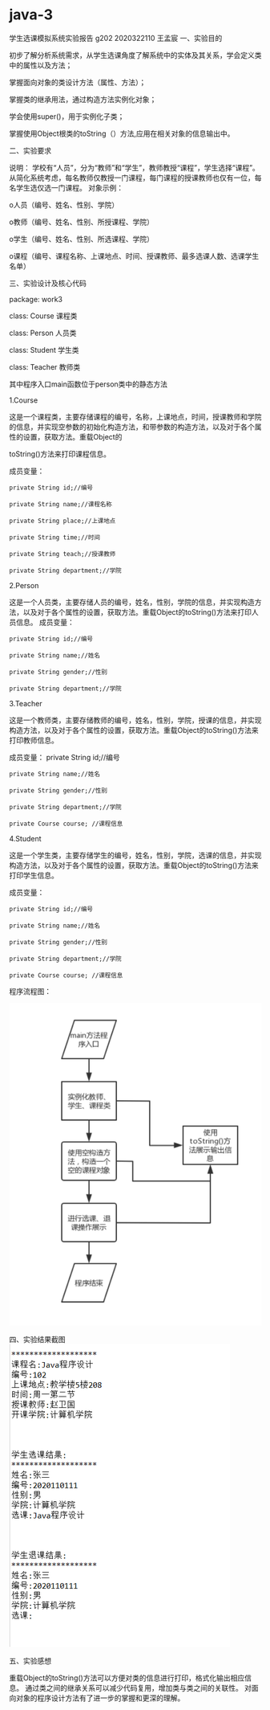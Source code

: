 # java-3
学生选课模拟系统实验报告
g202 2020322110 王孟宸
一、实验目的

初步了解分析系统需求，从学生选课角度了解系统中的实体及其关系，学会定义类中的属性以及方法；

掌握面向对象的类设计方法（属性、方法）；

掌握类的继承用法，通过构造方法实例化对象；

学会使用super()，用于实例化子类；

掌握使用Object根类的toString（）方法,应用在相关对象的信息输出中。


二、实验要求

说明： 学校有“人员”，分为“教师”和“学生”，教师教授“课程”，学生选择“课程”。从简化系统考虑，每名教师仅教授一门课程，每门课程的授课教师也仅有一位，每名学生选仅选一门课程。
对象示例：

o人员（编号、姓名、性别、学院）

o教师（编号、姓名、性别、所授课程、学院）

o学生（编号、姓名、性别、所选课程、学院）

o课程（编号、课程名称、上课地点、时间、授课教师、最多选课人数、选课学生名单）



三、实验设计及核心代码

package: work3

class: Course 课程类

class: Person 人员类

class: Student 学生类

class: Teacher 教师类

其中程序入口main函数位于person类中的静态方法


1.Course

这是一个课程类，主要存储课程的编号，名称，上课地点，时间，授课教师和学院的信息，并实现空参数的初始化构造方法，和带参数的构造方法，以及对于各个属性的设置，获取方法。重载Object的

toString()方法来打印课程信息。

成员变量：

	private String id;//编号

	private String name;//课程名称
	
	private String place;//上课地点
	
	private String time;//时间
	
	private String teach;//授课教师
	
	private String department;//学院
	
2.Person

这是一个人员类，主要存储人员的编号，姓名，性别，学院的信息，并实现构造方法，以及对于各个属性的设置，获取方法。重载Object的toString()方法来打印人员信息。
成员变量：

	private String id;//编号
	
	private String name;//姓名
	
	private String gender;//性别
	
	private String department;//学院
	
	
3.Teacher

这是一个教师类，主要存储教师的编号，姓名，性别，学院，授课的信息，并实现构造方法，以及对于各个属性的设置，获取方法。重载Object的toString()方法来打印教师信息。

成员变量：
	private String id;//编号
	
	private String name;//姓名
	
	private String gender;//性别
	
	private String department;//学院
	
	private Course course; //课程信息

4.Student

这是一个学生类，主要存储学生的编号，姓名，性别，学院，选课的信息，并实现构造方法，以及对于各个属性的设置，获取方法。重载Object的toString()方法来打印学生信息。

成员变量：

	private String id;//编号
	
	private String name;//姓名
	
	private String gender;//性别
	
	private String department;//学院
	
	private Course course; //课程信息

程序流程图：

![image](https://github.com/vcri6124/java-3/blob/main/1603945521(1).png)

四、实验结果截图
![image](https://github.com/vcri6124/java-3/blob/main/图片1.png)

五、实验感想

重载Object的toString()方法可以方便对类的信息进行打印，格式化输出相应信息。
通过类之间的继承关系可以减少代码复用，增加类与类之间的关联性。
对面向对象的程序设计方法有了进一步的掌握和更深的理解。

